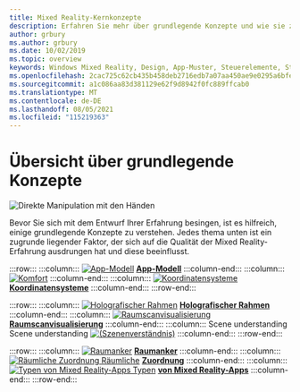 ```yaml
---
title: Mixed Reality-Kernkonzepte
description: Erfahren Sie mehr über grundlegende Konzepte und wie sie zur Qualität der Mixed Reality-Erfahrungen beitragen, die Sie für Ihre Benutzer erstellen.
author: grbury
ms.author: grbury
ms.date: 10/02/2019
ms.topic: overview
keywords: Windows Mixed Reality, Design, App-Muster, Steuerelemente, Stil, HoloLens, Interaktion, UX-Elemente, Verhalten, Bausteine, Mixed Reality-Headset, Windows Mixed Reality-Headset, Virtual Reality-Headset, HoloLens, MRTK, Mixed Reality Toolkit, Komfort, App-Modell, Koordinate, holografischer Rahmen
ms.openlocfilehash: 2cac725c62cb435b458deb2716edb7a07aa450ae9e0295a6bfe0cb7c1fabceb8
ms.sourcegitcommit: a1c086aa83d381129e62f9d8942f0fc889ffcab0
ms.translationtype: MT
ms.contentlocale: de-DE
ms.lasthandoff: 08/05/2021
ms.locfileid: "115219363"
---
```

# <a name="core-concepts-overview"></a>Übersicht über grundlegende Konzepte

![Direkte Manipulation mit den Händen](images/05_CoreConcepts.png)

Bevor Sie sich mit dem Entwurf Ihrer Erfahrung besingen, ist es hilfreich, einige grundlegende Konzepte zu verstehen. Jedes thema unten ist ein zugrunde liegender Faktor, der sich auf die Qualität der Mixed Reality-Erfahrung ausdrungen hat und diese beeinflusst. 

:::row:::
    :::column:::
        [ ![ App-Modell](images/teleportation-640px.png)](app-model.md) **[App-Modell](app-model.md)**
    :::column-end:::
    :::column:::
       [ ![ Komfort](images/comfort-chart.PNG)](comfort.md) **[](comfort.md)**
    :::column-end:::
    :::column:::
        [ ![ Koordinatensysteme](images/coordinate-systems.PNG)](coordinate-systems.md) **[Koordinatensysteme](coordinate-systems.md)**
    :::column-end:::
:::row-end:::

:::row:::
    :::column:::
        [ ![ Holografischer Rahmen](images/destinationmars-750px.png)](holographic-frame.md) **[Holografischer Rahmen](holographic-frame.md)**
    :::column-end:::
    :::column:::
        [ ![ Raumscanvisualisierung](images/sr-mixedworld-140429-8pm-00068-1000px.png)](room-scan-visualization.md) **[Raumscanvisualisierung](room-scan-visualization.md)**
    :::column-end:::
    :::column:::
        Scene understanding Scene understanding [ ![ (Szenenverständnis)](images/scene-understanding.png)](scene-understanding.md) **[](scene-understanding.md)**
    :::column-end:::
:::row-end:::

:::row:::
    :::column:::
        [ ![ Raumanker](images/azurespatialanchors.jpg)](spatial-anchors.md) **[Raumanker](spatial-anchors.md)**
    :::column-end:::
    :::column:::
        [ ![ Räumliche Zuordnung Räumliche](images/surfacereconstruction.jpg)](spatial-mapping.md) **[Zuordnung](spatial-mapping.md)**
    :::column-end:::
    :::column:::
        [ ![ Typen von Mixed Reality-Apps Typen](images/enhancedenvironmentapps-640px.jpg)](types-of-mixed-reality-apps.md) **[von Mixed Reality-Apps](types-of-mixed-reality-apps.md)**
    :::column-end:::
:::row-end:::

<br>


